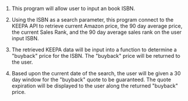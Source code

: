 1. This program will allow user to input an book ISBN. 

2. Using the ISBN as a search parameter, this program connect to the KEEPA API to retrieve current Amazon price, the 90 day average price, the current Sales Rank, and the 90 day average sales rank on the user input ISBN.

3. The retrieved KEEPA data will be input into a function to determine a "buyback" price for the ISBN. The "buyback" price will be returned to the user.

4. Based upon the current date of the search, the user will be given a 30 day window for the "buyback" quote to be guaranteed. The quote expiration will be displayed to the user along the returned "buyback" price.